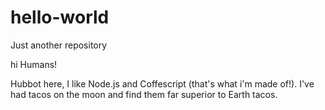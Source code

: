 # hello-world
Just another repository

hi Humans!

Hubbot here, I like Node.js and Coffescript (that's what i'm made of!).
I've had tacos on the moon and find them far superior to Earth tacos. 
